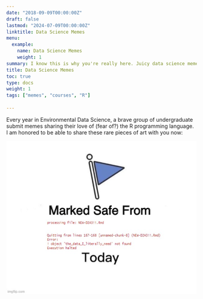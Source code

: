 ```yaml
---
date: "2018-09-09T00:00:00Z"
draft: false
lastmod: "2024-07-09T00:00:00Z"
linktitle: Data Science Memes
menu:
  example:
    name: Data Science Memes
    weight: 1
summary: I know this is why you're really here. Juicy data science memes made by Emory undergrads.
title: Data Science Memes
toc: true
type: docs
weight: 1
tags: ["memes", "courses", "R"]

---
```


Every year in Environmental Data Science, a brave group of undergraduate submit memes sharing their love of (fear of?) the R programming language. I am honored to be able to share these rare pieces of art with you now:

![2023 best of](m1.jpg)